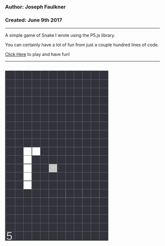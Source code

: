 ### Author: Joseph Faulkner
### Created: June 9th 2017
---
A simple game of Snake I wrote using the P5.js library.

You can certainly have a lot of fun from just a couple hundred lines of code.

[Click Here](https://josephmfaulkner.github.io/Simple-Snake "Have fun") to play and have fun!

---
![Game preview](screenshot.jpg "ScreenShot")
---



